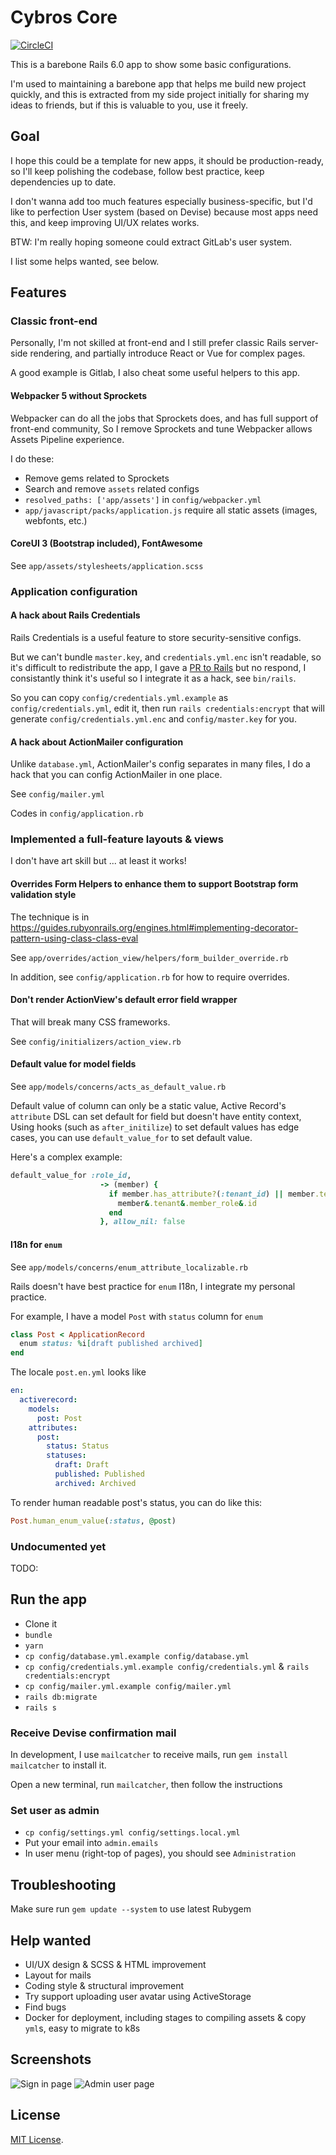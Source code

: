 Cybros Core
====

[![CircleCI](https://circleci.com/gh/jasl/cybros_core.svg?style=svg)](https://circleci.com/gh/jasl/cybros_core)

This is a barebone Rails 6.0 app to show some basic configurations.

I'm used to maintaining a barebone app that helps me build new project quickly,
and this is extracted from my side project initially for sharing my ideas to friends,
but if this is valuable to you, use it freely.

## Goal

I hope this could be a template for new apps, it should be production-ready,
so I'll keep polishing the codebase, follow best practice, keep dependencies up to date.

I don't wanna add too much features especially business-specific,
but I'd like to perfection User system (based on Devise) because most apps need this,
and keep improving UI/UX relates works.

BTW: I'm really hoping someone could extract GitLab's user system.

I list some helps wanted, see below.

## Features

### Classic front-end

Personally, I'm not skilled at front-end and I still prefer classic Rails server-side rendering,
and partially introduce React or Vue for complex pages.

A good example is Gitlab, I also cheat some useful helpers to this app.

#### Webpacker 5 without Sprockets

Webpacker can do all the jobs that Sprockets does,
and has full support of front-end community,
So I remove Sprockets and tune Webpacker allows Assets Pipeline experience.

I do these:

- Remove gems related to Sprockets
- Search and remove `assets` related configs
- `resolved_paths: ['app/assets']` in `config/webpacker.yml`
- `app/javascript/packs/application.js` require all static assets (images, webfonts, etc.)

#### CoreUI 3 (Bootstrap included), FontAwesome

See `app/assets/stylesheets/application.scss`

### Application configuration

#### A hack about Rails Credentials

Rails Credentials is a useful feature to store security-sensitive configs.

But we can't bundle `master.key`, and `credentials.yml.enc` isn't readable,
so it's difficult to redistribute the app,
I gave a [PR to Rails](https://github.com/rails/rails/pull/34777) but no respond,
I consistantly think it's useful so I integrate it as a hack, see `bin/rails`.

So you can copy `config/credentials.yml.example` as `config/credentials.yml`,
edit it, then run `rails credentials:encrypt` that will generate `config/credentials.yml.enc` and `config/master.key` for you.

#### A hack about ActionMailer configuration

Unlike `database.yml`, ActionMailer's config separates in many files,
I do a hack that you can config ActionMailer in one place.

See `config/mailer.yml`

Codes in `config/application.rb`

### Implemented a full-feature layouts & views

I don't have art skill but ... at least it works!

#### Overrides Form Helpers to enhance them to support Bootstrap form validation style

The technique is in <https://guides.rubyonrails.org/engines.html#implementing-decorator-pattern-using-class-class-eval>

See `app/overrides/action_view/helpers/form_builder_override.rb`

In addition, see `config/application.rb` for how to require overrides.

#### Don't render ActionView's default error field wrapper

That will break many CSS frameworks.

See `config/initializers/action_view.rb`

#### Default value for model fields

See `app/models/concerns/acts_as_default_value.rb`

Default value of column can only be a static value,
Active Record's `attribute` DSL can set default for field but doesn't have entity context,
Using hooks (such as `after_initilize`) to set default values has edge cases,
you can use `default_value_for` to set default value.

Here's a complex example:

```ruby
default_value_for :role_id,
                    -> (member) {
                      if member.has_attribute?(:tenant_id) || member.tenant
                        member&.tenant&.member_role&.id
                      end
                    }, allow_nil: false
```

#### I18n for `enum`

See `app/models/concerns/enum_attribute_localizable.rb`

Rails doesn't have best practice for `enum` I18n,
I integrate my personal practice.

For example, I have a model `Post` with `status` column for `enum`

```ruby
class Post < ApplicationRecord
  enum status: %i[draft published archived]
end
```

The locale `post.en.yml` looks like

```yaml
en:
  activerecord:
    models:
      post: Post
    attributes:
      post:
        status: Status
        statuses:
          draft: Draft
          published: Published
          archived: Archived
```

To render human readable post's status, you can do like this:

```ruby
Post.human_enum_value(:status, @post)
```

### Undocumented yet

TODO:

## Run the app

- Clone it
- `bundle`
- `yarn`
- `cp config/database.yml.example config/database.yml`
- `cp config/credentials.yml.example config/credentials.yml` & `rails credentials:encrypt`
- `cp config/mailer.yml.example config/mailer.yml`
- `rails db:migrate`
- `rails s`

### Receive Devise confirmation mail

In development, I use `mailcatcher` to receive mails,
run `gem install mailcatcher` to install it.

Open a new terminal, run `mailcatcher`, then follow the instructions

### Set user as admin

- `cp config/settings.yml config/settings.local.yml`
- Put your email into `admin.emails`
- In user menu (right-top of pages), you should see `Administration`

## Troubleshooting

Make sure run `gem update --system` to use latest Rubygem

## Help wanted

- UI/UX design & SCSS & HTML improvement
- Layout for mails
- Coding style & structural improvement
- Try support uploading user avatar using ActiveStorage
- Find bugs
- Docker for deployment, including stages to compiling assets & copy `yml`s, easy to migrate to k8s

## Screenshots

![Sign in page](_screenshots/sign_in_page.png)
![Admin user page](_screenshots/admin_user_page.png)

## License

[MIT License](https://opensource.org/licenses/MIT).
